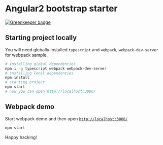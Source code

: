 # Angular2 bootstrap starter

[![Greenkeeper badge](https://badges.greenkeeper.io/valor-software/angular2-bootstrap-starter.svg)](https://greenkeeper.io/)

## Starting project locally
You will need globally installed `typescript` and `webpack`, `webpack-dev-server`
for webpack sample.

```bash
# installing global dependencies
npm i -g typescript webpack webpack-dev-server
# installing local dependencies
npm install
# starting project
npm start
# now you can open http://localhost:3000/
```

## Webpack demo

Start webpack demo and then open [`http://localhost:3000/`](http://localhost:3000)

```bash
npm start
```

Happy hacking!
